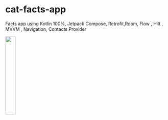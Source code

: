 # cat-facts-app

Facts app using Kotlin 100%, Jetpack Compose, Retrofit,Room, Flow , Hilt , MVVM , Navigation, Contacts Provider

<img src = "https://user-images.githubusercontent.com/81919513/233637773-b6260a8a-f20e-4589-847e-550425c81af3.gif" width=25% height=25%>
